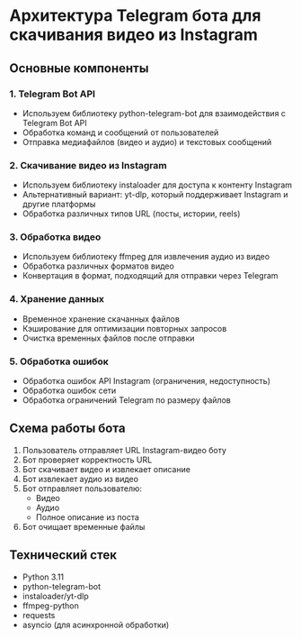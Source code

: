 # Архитектура Telegram бота для скачивания видео из Instagram

## Основные компоненты

### 1. Telegram Bot API
- Используем библиотеку python-telegram-bot для взаимодействия с Telegram Bot API
- Обработка команд и сообщений от пользователей
- Отправка медиафайлов (видео и аудио) и текстовых сообщений

### 2. Скачивание видео из Instagram
- Используем библиотеку instaloader для доступа к контенту Instagram
- Альтернативный вариант: yt-dlp, который поддерживает Instagram и другие платформы
- Обработка различных типов URL (посты, истории, reels)

### 3. Обработка видео
- Используем библиотеку ffmpeg для извлечения аудио из видео
- Обработка различных форматов видео
- Конвертация в формат, подходящий для отправки через Telegram

### 4. Хранение данных
- Временное хранение скачанных файлов
- Кэширование для оптимизации повторных запросов
- Очистка временных файлов после отправки

### 5. Обработка ошибок
- Обработка ошибок API Instagram (ограничения, недоступность)
- Обработка ошибок сети
- Обработка ограничений Telegram по размеру файлов

## Схема работы бота

1. Пользователь отправляет URL Instagram-видео боту
2. Бот проверяет корректность URL
3. Бот скачивает видео и извлекает описание
4. Бот извлекает аудио из видео
5. Бот отправляет пользователю:
   - Видео
   - Аудио
   - Полное описание из поста
6. Бот очищает временные файлы

## Технический стек

- Python 3.11
- python-telegram-bot
- instaloader/yt-dlp
- ffmpeg-python
- requests
- asyncio (для асинхронной обработки)

